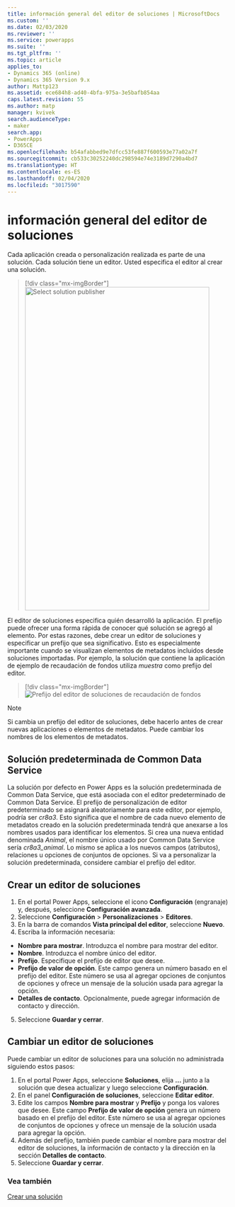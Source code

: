 ```yaml
---
title: información general del editor de soluciones | MicrosoftDocs
ms.custom: ''
ms.date: 02/03/2020
ms.reviewer: ''
ms.service: powerapps
ms.suite: ''
ms.tgt_pltfrm: ''
ms.topic: article
applies_to:
- Dynamics 365 (online)
- Dynamics 365 Version 9.x
author: Mattp123
ms.assetid: ece684h8-ad40-4bfa-975a-3e5bafb854aa
caps.latest.revision: 55
ms.author: matp
manager: kvivek
search.audienceType:
- maker
search.app:
- PowerApps
- D365CE
ms.openlocfilehash: b54afabbed9e7dfcc53fe887f600593e77a02a7f
ms.sourcegitcommit: cb533c30252240dc298594e74e3189d7290a4bd7
ms.translationtype: HT
ms.contentlocale: es-ES
ms.lasthandoff: 02/04/2020
ms.locfileid: "3017590"
---
```

# <a name="solution-publisher-overview"></a>información general del editor de soluciones

Cada aplicación creada o personalización realizada es parte de una solución. Cada solución tiene un editor. Usted especifica el editor al crear una solución. 

> [!div class="mx-imgBorder"] 
> <img src="media/solution-publisher-select.png" alt="Select solution publisher" height="731" width="416">

El editor de soluciones especifica quién desarrolló la aplicación. El prefijo puede ofrecer una forma rápida de conocer qué solución se agregó al elemento. Por estas razones, debe crear un editor de soluciones y especificar un prefijo que sea significativo. Esto es especialmente importante cuando se visualizan elementos de metadatos incluidos desde soluciones importadas. Por ejemplo, la solución que contiene la aplicación de ejemplo de recaudación de fondos utiliza *muestra* como prefijo del editor. 

> [!div class="mx-imgBorder"] 
> ![Prefijo del editor de soluciones de recaudación de fondos](media/fundraiser-sample-app-prefix.png)

> [!NOTE]
> Si cambia un prefijo del editor de soluciones, debe hacerlo antes de crear nuevas aplicaciones o elementos de metadatos. Puede cambiar los nombres de los elementos de metadatos. 

## <a name="common-data-services-default-solution"></a>Solución predeterminada de Common Data Service
La solución por defecto en Power Apps es la solución predeterminada de Common Data Service, que está asociada con el editor predeterminado de Common Data Service. El prefijo de personalización de editor predeterminado se asignará aleatoriamente para este editor, por ejemplo, podría ser *cr8a3*. Esto significa que el nombre de cada nuevo elemento de metadatos creado en la solución predeterminada tendrá que anexarse a los nombres usados para identificar los elementos. Si crea una nueva entidad denominada *Animal*, el nombre único usado por Common Data Service sería *cr8a3_animal*. Lo mismo se aplica a los nuevos campos (atributos), relaciones u opciones de conjuntos de opciones. Si va a personalizar la solución predeterminada, considere cambiar el prefijo del editor. 

## <a name="create-a-solution-publisher"></a>Crear un editor de soluciones
1.  En el portal Power Apps, seleccione el icono **Configuración** (engranaje) y, después, seleccione **Configuración avanzada**. 
2.  Seleccione **Configuración** > **Personalizaciones** > **Editores**. 
3.  En la barra de comandos **Vista principal del editor**, seleccione **Nuevo**. 
4.  Escriba la información necesaria: 
   - **Nombre para mostrar**. Introduzca el nombre para mostrar del editor. 
   - **Nombre**. Introduzca el nombre único del editor. 
   - **Prefijo**. Especifique el prefijo de editor que desee. 
   -    **Prefijo de valor de opción**. Este campo genera un número basado en el prefijo del editor. Este número se usa al agregar opciones de conjuntos de opciones y ofrece un mensaje de la solución usada para agregar la opción. 
   - **Detalles de contacto**. Opcionalmente, puede agregar información de contacto y dirección.
5. Seleccione **Guardar y cerrar**.

## <a name="change-a-solution-publisher"></a>Cambiar un editor de soluciones
Puede cambiar un editor de soluciones para una solución no administrada siguiendo estos pasos:
1.  En el portal Power Apps, seleccione **Soluciones**, elija **...** junto a la solución que desea actualizar y luego seleccione **Configuración**. 
2.  En el panel **Configuración de soluciones**, seleccione **Editar editor**. 
3.  Edite los campos **Nombre para mostrar** y **Prefijo** y ponga los valores que desee. Este campo **Prefijo de valor de opción** genera un número basado en el prefijo del editor. Este número se usa al agregar opciones de conjuntos de opciones y ofrece un mensaje de la solución usada para agregar la opción. 
4.  Además del prefijo, también puede cambiar el nombre para mostrar del editor de soluciones, la información de contacto y la dirección en la sección **Detalles de contacto**. 
5.  Seleccione **Guardar y cerrar**.

### <a name="see-also"></a>Vea también
[Crear una solución](create-solution.md)